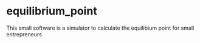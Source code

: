 # equilibrium_point
This small software is a simulator to calculate the equilibium point for small entrepreneurs

